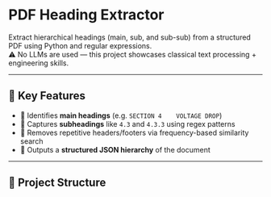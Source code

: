 # PDF Heading Extractor

Extract hierarchical headings (main, sub, and sub-sub) from a structured PDF using Python and regular expressions.  
⚠️ No LLMs are used — this project showcases classical text processing + engineering skills.

---

## 🧠 Key Features

- 📌 Identifies **main headings** (e.g. `SECTION 4    VOLTAGE DROP`)
- 📎 Captures **subheadings** like `4.3` and `4.3.3` using regex patterns
- 🧹 Removes repetitive headers/footers via frequency-based similarity search
- 🧱 Outputs a **structured JSON hierarchy** of the document

---

## 📂 Project Structure


